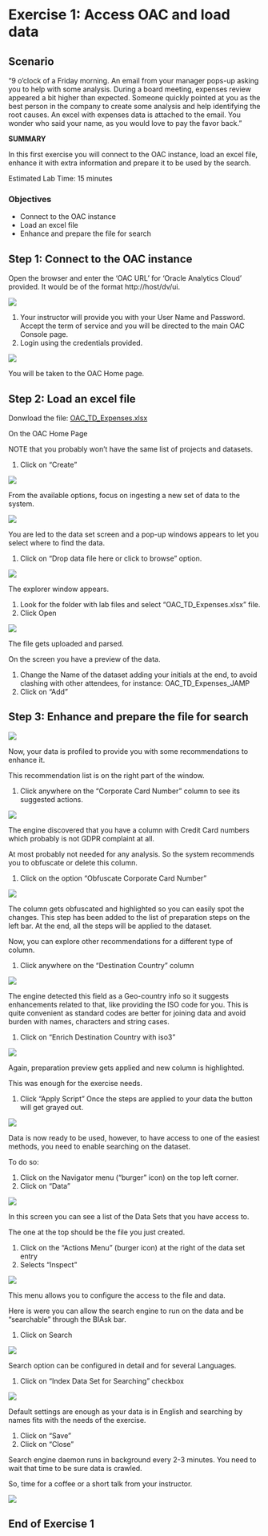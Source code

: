 # Exercise 1: Access OAC and load data

## Scenario

“9 o’clock of a Friday morning. An email from your manager pops-up asking you to help with some analysis. During a board meeting, expenses review appeared a bit higher than expected. Someone quickly pointed at you as the best person in the company to create some analysis and help identifying the root causes. An excel with expenses data is attached to the email. You wonder who said your name, as you would love to pay the favor back.”

__SUMMARY__

In this first exercise you will connect to the OAC instance, load an excel file, enhance it with extra information and prepare it to be used by the search.

Estimated Lab Time: 15 minutes

### Objectives
* Connect to the OAC instance
* Load an excel file
* Enhance and prepare the file for search

## **Step 1**: Connect to the OAC instance

Open the browser and enter the ‘OAC URL’ for ‘Oracle Analytics Cloud’ provided. It would be of the format http://host/dv/ui.

![](images/oac-login.png)

1. Your instructor will provide you with your User Name and Password. Accept the term of service and you will be directed to the main OAC Console page.
2. Login using the credentials provided.

![](images/oac-create.png " ")

You will be taken to the OAC Home page.

## **Step 2**: Load an excel file

Donwload the file: [OAC_TD_Expenses.xlsx](https://objectstorage.eu-frankfurt-1.oraclecloud.com/p/z7Md19CNOzaqxzvM_fERSYMg2vHfcxeXj77Zj2v5wMxqY5ML6nZC6KtIEHxU9F_5/n/interactivetech/b/OAC-CTD/o/OAC_TD_Expenses.xlsx)

On the OAC Home Page

NOTE that you probably won’t have the same list of projects and datasets.
1. Click on “Create”

![](images/oac-dataset.png " ")

From the available options, focus on ingesting a new set of data to the system.

![](images/oac-drop-data.png " ")

You are led to the data set screen and a pop-up windows appears to let you select where to find the data.
1. Click on “Drop data file here or click to browse” option.

![](images/oac-td-expenses.xlsx.png " ")

The explorer window appears.

1. Look for the folder with lab files and select “OAC_TD_Expenses.xlsx” file.
2. Click Open

![](images/oac-jamp.png " ")

The file gets uploaded and parsed.

On the screen you have a preview of the data.
1. Change the Name of the dataset adding your initials at the end, to avoid clashing with other attendees, for instance: OAC_TD_Expenses_JAMP
2. Click on “Add”

## **Step 3**: Enhance and prepare the file for search

![](images/oac-ccn.png " ")

Now, your data is profiled to provide you with some recommendations to enhance it.

This recommendation list is on the right part of the window.
1. Click anywhere on the “Corporate Card Number” column to see its suggested actions.

![](images/oac-obfuscate-ccn.png " ")

The engine discovered that you have a column with Credit Card numbers which probably is not GDPR complaint at all.

At most probably not needed for any analysis. So the system recommends you to obfuscate or delete this column.
1. Click on the option “Obfuscate Corporate Card Number”

![](images/oac-dc-column.png " ")

The column gets obfuscated and highlighted so you can easily spot the changes. This step has been added to the list of preparation steps on the left bar. At the end, all the steps will be applied to the dataset.

Now, you can explore other recommendations for a different type of column.
1. Click anywhere on the “Destination Country” column

![](images/oac-enrich.png " ")

The engine detected this field as a Geo-country info so it suggests enhancements related to that, like providing the ISO code for you. This is quite convenient as standard codes are better for joining data and avoid burden with names, characters and string cases.
1. Click on “Enrich Destination Country with iso3”

![](images/oac-apply-script.png " ")

Again, preparation preview gets applied and new column is highlighted.

This was enough for the exercise needs.
1. Click “Apply Script” Once the steps are applied to your data the button will get grayed out.

![](images/oac-data.png " ")

Data is now ready to be used, however, to have access to one of the easiest methods, you need to enable searching on the dataset.

To do so:
1. Click on the Navigator menu (“burger” icon) on the top left corner.
2. Click on “Data”

![](images/oac-inspect-data.png " ")

In this screen you can see a list of the Data Sets that you have access to.

The one at the top should be the file you just created.
1. Click on the “Actions Menu” (burger icon) at the right of the data set entry
2. Selects “Inspect”

![](images/oac-search-data.png " ")

This menu allows you to configure the access to the file and data.

Here is were you can allow the search engine to run on the data and be “searchable” through the BIAsk bar.
1. Click on Search

![](images/oac-index-data.png " ")

Search option can be configured in detail and for several Languages.
1. Click on “Index Data Set for Searching” checkbox

![](images/oac-save-index.png " ")

Default settings are enough as your data is in English and searching by names fits with the needs of the exercise.
1. Click on “Save”
2. Click on “Close”

Search engine daemon runs in background every 2-3 minutes. You need to wait that time to be sure data is crawled.

So, time for a coffee or a short talk from your instructor.

![](images/oac-home-nav.png " ")

## End of Exercise 1